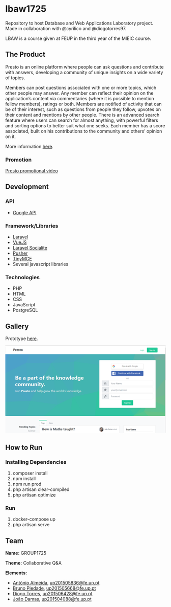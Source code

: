 # lbaw1725
Repository to host Database and Web Applications Laboratory project. Made  in collaboration with @cyrilico and @diogotorres97.

LBAW is a course given at FEUP in the third year of the MIEIC course.

## The Product
Presto is an online platform where people can ask questions and contribute with answers, developing a community of unique insights on a wide variety of topics.

Members can post questions associated with one or more topics, which other people may answer. Any member can reflect their opinion on the application’s content via commentaries (where it is possible to mention fellow members), ratings or both. Members
are notified of activity that can be of their interest, such as questions from people they follow, upvotes on their content and mentions by other people. There is an advanced search feature where users can search for almost anything, with powerful filters and sorting options to better suit what one seeks. Each member has a score associated, built on his contributions to the community and others’ opinion on it.

More information [here](https://github.com/antonioalmeida/lbaw1725/tree/master/docs/Artifacts).

### Promotion

[Presto promotional video](https://www.youtube.com/watch?v=EEsTcBUwF6o)

## Development

### API
* [Google API](https://developers.google.com/identity/protocols/OAuth2)

### Framework/Libraries
* [Laravel](https://laravel.com/)
* [VueJS](https://vuejs.org/)
* [Laravel Socialite](https://laravel.com/docs/5.5/socialite)
* [Pusher](https://pusher.com/)
* [TinyMCE](https://www.tinymce.com/)
* Several javascript libraries

### Technologies 
* PHP
* HTML
* CSS
* JavaScript
* PostgreSQL

## Gallery

Prototype [here](https://antonioalmeida.me/lbaw1725/).

[<img src="/docs/res/mainPage.png">](/docs/res/mainPage.png)                                                                                                                              
 
## How to Run
### Installing Dependencies
1. composer install
2. npm install
3. npm run prod
4. php artisan clear-compiled
5. php artisan optimize

### Run
1. docker-compose up
2. php artisan serve

## Team 
  **Name:** GROUP1725

  **Theme:** Collaborative Q&A
  
  **Elements:**
- [António Almeida](https://github.com/antonioalmeida), up201505836@fe.up.pt
- [Bruno Piedade](https://github.com/Kubix20), up201505668@fe.up.pt
- [Diogo Torres](https://github.com/diogotorres97), up201506428@fe.up.pt
- [João Damas](https://github.com/cyrilico), up201504088@fe.up.pt
